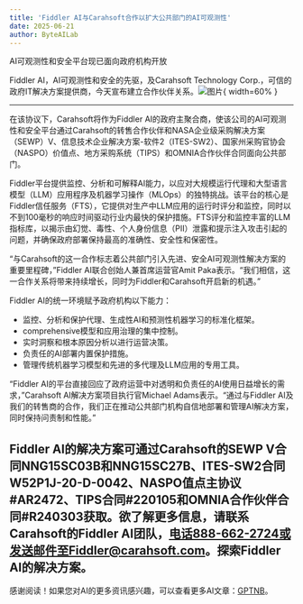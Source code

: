 ```yaml
---
title: 'Fiddler AI与Carahsoft合作以扩大公共部门的AI可观测性'
date: 2025-06-21
author: ByteAILab
---
```


AI可观测性和安全平台现已面向政府机构开放

Fiddler AI，AI可观测性和安全的先驱，及Carahsoft Technology Corp.，可信的政府IT解决方案提供商，今天宣布建立合作伙伴关系。![图片](https://ai-techpark.com/wp-content/uploads/Fiddler){ width=60% }

---
在该协议下，Carahsoft将作为Fiddler AI的政府主聚合商，使该公司的AI可观测性和安全平台通过Carahsoft的转售合作伙伴和NASA企业级采购解决方案（SEWP）V、信息技术企业解决方案-软件2（ITES-SW2）、国家州采购官协会（NASPO）价值点、地方采购系统（TIPS）和OMNIA合作伙伴合同面向公共部门。

Fiddler平台提供监控、分析和可解释AI能力，以应对大规模运行代理和大型语言模型（LLM）应用程序及机器学习操作（MLOps）的独特挑战。该平台的核心是Fiddler信任服务（FTS），它提供对生产中LLM应用的运行时评分和监控，同时以不到100毫秒的响应时间驱动行业内最快的保护措施。FTS评分和监控丰富的LLM指标库，以揭示由幻觉、毒性、个人身份信息（PII）泄露和提示注入攻击引起的问题，并确保政府部署保持最高的准确性、安全性和保密性。

“与Carahsoft的这一合作标志着公共部门引入先进、安全AI可观测性解决方案的重要里程碑，”Fiddler AI联合创始人兼首席运营官Amit Paka表示。“我们相信，这一合作关系将带来持续增长，同时为Fiddler和Carahsoft开启新的机遇。”

Fiddler AI的统一环境赋予政府机构以下能力：

- 监控、分析和保护代理、生成性AI和预测性机器学习的标准化框架。
-  comprehensive模型和应用治理的集中控制。
- 实时洞察和根本原因分析以进行运营决策。
- 负责任的AI部署内置保护措施。
- 管理传统机器学习模型和先进的多代理及LLM应用的专用工具。

“Fiddler AI的平台直接回应了政府运营中对透明和负责任的AI使用日益增长的需求，”Carahsoft AI解决方案项目执行官Michael Adams表示。“通过与Fiddler AI及我们的转售商的合作，我们正在推动公共部门机构自信地部署和管理AI解决方案，同时保持问责制和性能。”

Fiddler AI的解决方案可通过Carahsoft的SEWP V合同NNG15SC03B和NNG15SC27B、ITES-SW2合同W52P1J-20-D-0042、NASPO值点主协议#AR2472、TIPS合同#220105和OMNIA合作伙伴合同#R240303获取。欲了解更多信息，请联系Carahsoft的Fiddler AI团队，电话888-662-2724或发送邮件至Fiddler@carahsoft.com。探索Fiddler AI的解决方案。
---
感谢阅读！如果您对AI的更多资讯感兴趣，可以查看更多AI文章：[GPTNB](https://gptnb.com)。
